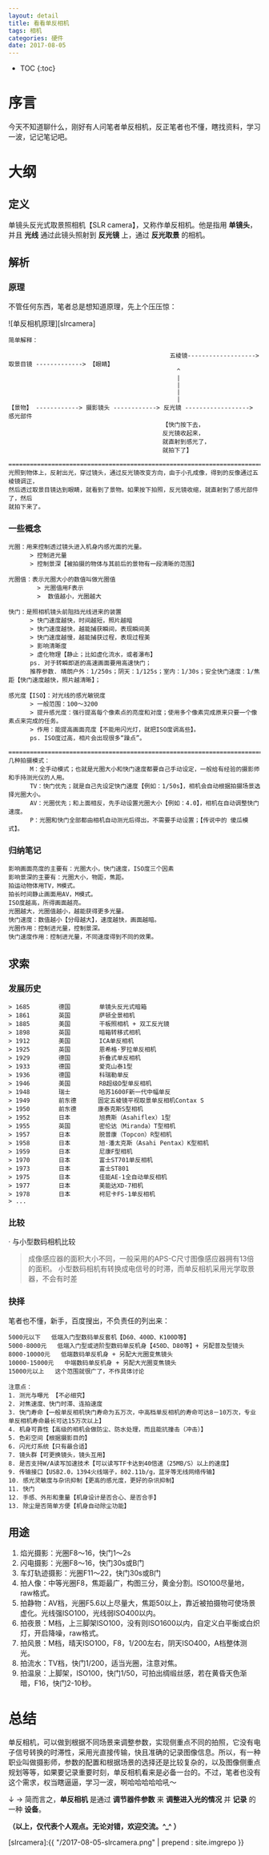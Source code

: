 ```yaml
---
layout: detail
title: 看看单反相机
tags: 相机
categories: 硬件
date: 2017-08-05
---
```


* TOC
{:toc}

# 序言
今天不知道聊什么，刚好有人问笔者单反相机，反正笔者也不懂，瞎找资料，学习一波，记记笔记吧。


# 大纲

## 定义
单镜头反光式取景照相机【SLR camera】，又称作单反相机。他是指用 **单镜头**，并且 **光线** 通过此镜头照射到 **反光镜** 上，通过 **反光取景** 的相机。



## 解析

### 原理
不管任何东西，笔者总是想知道原理，先上个压压惊：

![单反相机原理][slrcamera]

~~~
简单解释：

                                             五棱镜-------------------> 取景目镜 -------------> 【眼睛】
                                               ^    
                                               |
                                               |
                                               |
                                               |
【景物】 ------------> 摄影镜头 ------------> 反光镜 ------------------> 感光部件
                                           【快门按下去，
                                           反光镜收起来，
                                           就直射到感光了，
                                           就拍下了】

====================================================================================
光照到物体上，反射出光，穿过镜头，通过反光镜改变方向，由于小孔成像，得到的反像通过五棱镜调正，
然后透过取景目镜达到眼睛，就看到了景物。如果按下拍照，反光镜收缩，就直射到了感光部件了，然后
就拍下来了。

~~~

### 一些概念
~~~
光圈：用来控制透过镜头进入机身内感光面的光量。
      > 控制进光量
      > 控制景深【被拍摄的物体与其前后的景物有一段清晰的范围】

光圈值：表示光圈大小的数值叫做光圈值
        > 光圈值用F表示
        >  数值越小，光圈越大

快门：是照相机镜头前阻挡光线进来的装置
      > 快门速度越快，时间越短，照片越暗
      > 快门速度越快，越能捕获瞬间，表现瞬间美
      > 快门速度越慢，越能捕获过程，表现过程美
      > 影响清晰度
      > 虚化物理【静止；比如虚化流水，或者瀑布】
      ps. 对于转瞬即逝的高速画面要用高速快门；
      推荐参数. 晴朗户外：1/250s；阴天：1/125s；室内：1/30s；安全快门速度：1/焦距【快门速度越快，照片越清晰】；

感光度【ISO】：对光线的感光敏锐度
      > 一般范围：100～3200
      > 提升感光度：强行提高每个像素点的亮度和对度；使用多个像素完成原来只要一个像素点来完成的任务。
      > 作用：能提高画面亮度【不能用闪光灯，就把ISO度调高些】。
      ps. ISO度过高，相片会出现很多“躁点”。

==============================================================================================================
几种拍摄模式：
      M：全手动模式；也就是光圈大小和快门速度都要自己手动设定，一般给有经验的摄影师和手持测光仪的人用。
      TV：快门优先；就是自己先设定快门速度【例如：1/50s】，相机会自动根据拍摄场景选择光圈大小。
      AV：光圈优先；和上面相反，先手动设置光圈大小【例如：4.0】，相机在自动调整快门速度。
      P：光圈和快门全部都由相机自动测光后得出，不需要手动设置；【传说中的 傻瓜模式】。
~~~

### 归纳笔记
~~~
影响画面亮度的主要有：光圈大小，快门速度，ISO度三个因素
影响景深的主要有：光圈大小，物距，焦距。
拍运动物体用TV，M模式。
拍长时间静止画面用AV，M模式。
ISO度越高，所得画面越亮。
光圈越大，光圈值越小，越能获得更多光量。
快门速度：数值越小【分母越大】，速度越快，画面越暗。
光圈作用：控制进光量，控制景深。
快门速度作用：控制进光量，不同速度得到不同的效果。
~~~


## 求索

### 发展历史

~~~
> 1685        德国        单镜头反光式暗箱
> 1861        英国        萨顿全景相机
> 1885        美国        干板照相机 + 双工反光镜  
> 1898        英国        暗箱转移式相机
> 1912        美国        ICA单反相机        
> 1925        英国        恩希格·罗拉单反相机
> 1929        德国        折叠式单反相机
> 1933        德国        爱克山泰1型
> 1936        德国        科瑞勒单反
> 1946        美国        RB超级D型单反相机
> 1948        瑞士        哈苏1600F新一代中幅单反
> 1949        前东德      固定五棱镜平视取景单反相机Contax S
> 1950        前东德      康泰克斯S型相机
> 1952        日本        旭费斯（Asahiflex）1型
> 1955        英国        密伦达（Miranda）T型相机
> 1957        日本        脱普康（Topcon）R型相机
> 1958        日本        旭·潘太克斯（Asahi Pentax）K型相机
> 1959        日本        尼康F型相机
> 1970        日本        富士ST701单反相机
> 1973        日本        富士ST801
> 1975        日本        佳能AE-1全自动单反相机
> 1977        日本        美能达XD-7相机
> 1978        日本        柯尼卡FS-1单反相机
> ...
~~~


### 比较

· 与小型数码相机比较
> 成像感应器的面积大小不同，一般采用的APS-C尺寸图像感应器拥有13倍的面积。
> 小型数码相机有转换成电信号的时滞，而单反相机采用光学取景器，不会有时差


### 抉择
笔者也不懂，新手，百度搜出，不负责任的列出来：

~~~
5000元以下   低端入门型数码单反套机【D60、400D、K100D等】  
5000-8000元   低端入门型或进阶型数码单反机身【450D、D80等】+ 另配普及型镜头  
8000-10000元   低端数码单反机身 + 另配大光圈变焦镜头  
10000-15000元   中端数码单反机身 + 另配大光圈变焦镜头  
15000元以上   这个范围就很广了，不作具体讨论  

注意点：
1. 测光与曝光 【不必细究】
2. 对焦速度、快门时滞、连拍速度
3. 快门寿命【一般单反相机快门寿命为五万次，中高档单反相机的寿命可达8－10万次，专业单反相机寿命最长可达15万次以上】
4. 机身可靠性【高级的相机会做防尘、防水处理，而且能抗撞击（冲击）】
5. 色彩空间【根据摄影目的】
6. 闪光灯系统【只有最合适】
7. 镜头群【可更换镜头，镜头互用】
8. 是否支持W/A读写加速技术【可以读写TF卡达到40倍速（25MB/S）以上的速度】
9. 传输接口【USB2.0，1394火线端子，802.11b/g，蓝牙等无线网络传输】
10. 感光灵敏度与杂讯抑制【更高的感光度，更好的杂讯抑制】
11. 快门
12. 手感、外形和重量【机身设计是否合心、是否合手】
13. 除尘是否简单方便【机身自动除尘功能】
~~~





## 用途
1. 焰光摄影：光圈F8～16，快门1～2s
2. 闪电摄影：光圈F8～16，快门30s或B门
3. 车灯轨迹摄影：光圈F11～22，快门30s或B门
4. 拍人像：中等光圈F8，焦距最广，构图三分，黄金分割。ISO100尽量地，raw格式。
5. 拍静物：AV档，光圈F5.6以上尽量大，焦距50以上，靠近被拍摄物可使场景虚化。光线强ISO100，光线弱ISO400以内。
6. 拍夜景：M档，上三脚架ISO100，没有则ISO1600以内，自定义白平衡或白炽灯，开启降噪，raw格式。
7. 拍风景：M档，晴天ISO100，F8，1/200左右，阴天ISO400，A档整体测光。
8. 拍流水：TV档，快门1/200，适当光圈，注意对焦。
9. 拍温泉：上脚架，ISO100，快门1/50，可拍出绸缎丝感，若在黄昏天色渐暗，F16，快门2-10秒。

# 总结
单反相机，可以做到根据不同场景来调整参数，实现侧重点不同的拍照，它没有电子信号转换的时滞性，采用光直接传输，快且准确的记录图像信息。所以，有一种职业叫做摄影师，参数的配置和根据场景的选择还是比较复杂的，以及图像侧重点规划等等，如果要记录重要时刻，单反相机看来是必备一台的。不过，笔者也没有这个需求，权当瞎逼逼，学习一波，啊哈哈哈哈哈吼～

↓
→ 简而言之，**单反相机** 是通过 **调节器件参数** 来 **调整进入光的情况** 并 **记录** 的一种 **设备**。


**（以上，仅代表个人观点。无论对错，欢迎交流。^_^ ）**


[slrcamera]:{{ "/2017-08-05-slrcamera.png" | prepend : site.imgrepo }}
